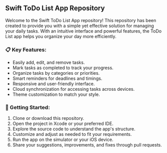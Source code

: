 ## Swift ToDo List App Repository

Welcome to the Swift ToDo List App repository! This repository has been created to provide you with a simple yet effective solution for managing your daily tasks. With an intuitive interface and powerful features, the ToDo List app helps you organize your day more efficiently.

### 📋 Key Features:
- Easily add, edit, and remove tasks.
- Mark tasks as completed to track your progress.
- Organize tasks by categories or priorities.
- Smart reminders for deadlines and timings.
- Responsive and user-friendly interface.
- Cloud synchronization for accessing tasks across devices.
- Theme customization to match your style.

### 🚀 Getting Started:
1. Clone or download this repository.
2. Open the project in Xcode or your preferred IDE.
3. Explore the source code to understand the app's structure.
4. Customize and adjust as needed to fit your requirements.
5. Run the app on the simulator or your iOS device.
6. Share your suggestions, improvements, and fixes through pull requests.
